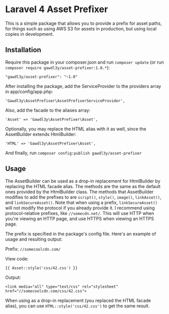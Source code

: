 Laravel 4 Asset Prefixer
==============

This is a simple package that allows you to provide a prefix for asset paths, for things such as using AWS S3 for assets in production, but using local copies in development.

## Installation

Require this package in your composer.json and run `composer update` (or run `composer require gawdl3y/asset-prefixer:1.0.*`):

    "gawdl3y/asset-prefixer": "~1.0"

After installing the package, add the ServiceProvider to the providers array in app/config/app.php:

    'Gawdl3y\AssetPrefixer\AssetPrefixerServiceProvider',

Also, add the facade to the aliases array:

    'Asset' => 'Gawdl3y\AssetPrefixer\Asset',

Optionally, you may replace the HTML alias with it as well, since the AssetBuilder extends HtmlBuilder:

    'HTML' => 'Gawdl3y\AssetPrefixer\Asset',

And finally, run `composer config:publish gawdl3y/asset-prefixer`

## Usage

The AssetBuilder can be used as a drop-in replacement for HtmlBuilder by replacing the HTML facade alias. The methods are the same as the default ones provided by the HtmlBuilder class. The methods that AssetBuilder modifies to add the prefixes to are `script()`, `style()`, `image()`, `linkAsset()`, and `linkSecureAsset()`. Note that when using a prefix, `linkSecureAsset()` will not modify the protocol if you already provide it. I recommend using protocol-relative prefixes, like `//somecdn.net/`. This will use HTTP when you're viewing an HTTP page, and use HTTPS when viewing an HTTPS page.

The prefix is specified in the package's config file. Here's an example of usage and resulting output:

Prefix: `//somecoolcdn.com/`

View code:

    {{ Asset::style('css/42.css') }}

Output:

    <link media="all" type="text/css" rel="stylesheet" href="//somecoolcdn.com/css/42.css">

When using as a drop-in replacement (you replaced the HTML facade alias), you can use `HTML::style('css/42.css')` to get the same result.

